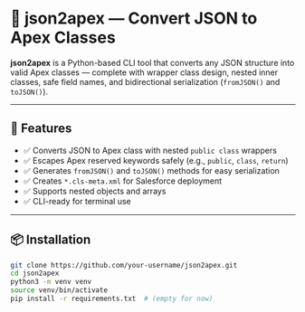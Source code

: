 # 🔁 json2apex — Convert JSON to Apex Classes

**json2apex** is a Python-based CLI tool that converts any JSON structure into valid Apex classes — complete with wrapper class design, nested inner classes, safe field names, and bidirectional serialization (`fromJSON()` and `toJSON()`).

---

## 🚀 Features

- ✅ Converts JSON to Apex class with nested `public class` wrappers
- ✅ Escapes Apex reserved keywords safely (e.g., `public`, `class`, `return`)
- ✅ Generates `fromJSON()` and `toJSON()` methods for easy serialization
- ✅ Creates `*.cls-meta.xml` for Salesforce deployment
- ✅ Supports nested objects and arrays
- ✅ CLI-ready for terminal use

---

## 📦 Installation

```bash
git clone https://github.com/your-username/json2apex.git
cd json2apex
python3 -m venv venv
source venv/bin/activate
pip install -r requirements.txt  # (empty for now)
```
